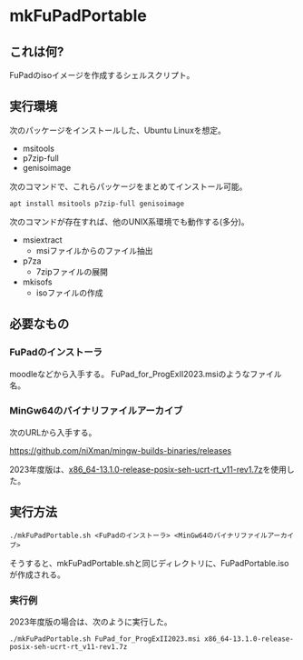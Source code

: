 # mkFuPadPortable
## これは何?
FuPadのisoイメージを作成するシェルスクリプト。

## 実行環境
次のパッケージをインストールした、Ubuntu Linuxを想定。
- msitools
- p7zip-full
- genisoimage

次のコマンドで、これらパッケージをまとめてインストール可能。
```shell
apt install msitools p7zip-full genisoimage
```
次のコマンドが存在すれば、他のUNIX系環境でも動作する(多分)。
- msiextract
    - msiファイルからのファイル抽出
- p7za
    - 7zipファイルの展開
- mkisofs
    - isoファイルの作成

## 必要なもの
### FuPadのインストーラ
moodleなどから入手する。
FuPad_for_ProgExII2023.msiのようなファイル名。

### MinGw64のバイナリファイルアーカイブ
次のURLから入手する。

https://github.com/niXman/mingw-builds-binaries/releases

2023年度版は、[x86_64-13.1.0-release-posix-seh-ucrt-rt_v11-rev1.7z](https://github.com/niXman/mingw-builds-binaries/releases/download/13.1.0-rt_v11-rev1/x86_64-13.1.0-release-posix-seh-ucrt-rt_v11-rev1.7z)を使用した。

## 実行方法

```shell
./mkFuPadPortable.sh <FuPadのインストーラ> <MinGw64のバイナリファイルアーカイブ>
```
そうすると、mkFuPadPortable.shと同じディレクトリに、FuPadPortable.isoが作成される。

### 実行例
2023年度版の場合は、次のように実行した。

```shell
./mkFuPadPortable.sh FuPad_for_ProgExII2023.msi x86_64-13.1.0-release-posix-seh-ucrt-rt_v11-rev1.7z
```

